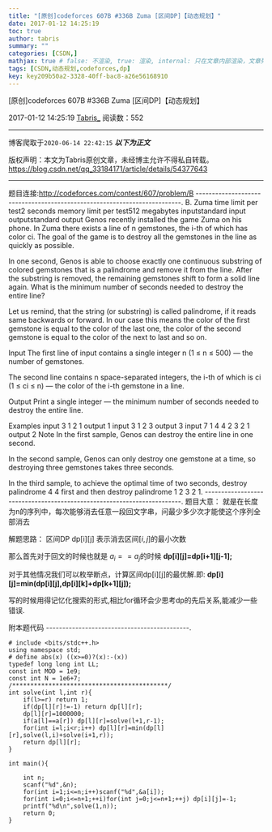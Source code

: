 ```yaml
---
title: "[原创]codeforces 607B #336B Zuma [区间DP]【动态规划】"
date: 2017-01-12 14:25:19
toc: true
author: tabris
summary: ""
categories: [CSDN,]
mathjax: true # false: 不渲染, true: 渲染, internal: 只在文章内部渲染，文章列表中不渲染
tags: [CSDN,动态规划,codeforces,dp]
key: key209b50a2-3328-40ff-bac8-a26e56168910
---
```


[原创]codeforces 607B #336B Zuma [区间DP]【动态规划】

2017-01-12 14:25:19  [Tabris_](https://me.csdn.net/qq_33184171) 阅读数：552

---

博客爬取于`2020-06-14 22:42:15`
***以下为正文***

版权声明：本文为Tabris原创文章，未经博主允许不得私自转载。
https://blog.csdn.net/qq_33184171/article/details/54377643

<!-- more -->

---

题目连接:http://codeforces.com/contest/607/problem/B
-------------------------------------------------------------------------.
B. Zuma
time limit per test2 seconds
memory limit per test512 megabytes
inputstandard input
outputstandard output
Genos recently installed the game Zuma on his phone. In Zuma there exists a line of n gemstones, the i-th of which has color ci. The goal of the game is to destroy all the gemstones in the line as quickly as possible.

In one second, Genos is able to choose exactly one continuous substring of colored gemstones that is a palindrome and remove it from the line. After the substring is removed, the remaining gemstones shift to form a solid line again. What is the minimum number of seconds needed to destroy the entire line?

Let us remind, that the string (or substring) is called palindrome, if it reads same backwards or forward. In our case this means the color of the first gemstone is equal to the color of the last one, the color of the second gemstone is equal to the color of the next to last and so on.

Input
The first line of input contains a single integer n (1 ≤ n ≤ 500) — the number of gemstones.

The second line contains n space-separated integers, the i-th of which is ci (1 ≤ ci ≤ n) — the color of the i-th gemstone in a line.

Output
Print a single integer — the minimum number of seconds needed to destroy the entire line.

Examples
input
3
1 2 1
output
1
input
3
1 2 3
output
3
input
7
1 4 4 2 3 2 1
output
2
Note
In the first sample, Genos can destroy the entire line in one second.

In the second sample, Genos can only destroy one gemstone at a time, so destroying three gemstones takes three seconds.

In the third sample, to achieve the optimal time of two seconds, destroy palindrome 4 4 first and then destroy palindrome 1 2 3 2 1.
-----------------------------------------------------------------------.
题目大意：
就是在长度为n的序列中，每次能够消去任意一段回文字串，问最少多少次才能使这个序列全部消去

解题思路：
区间DP
dp[i][j] 表示消去区间$[i,j]$的最小次数

那么首先对于回文的时候也就是
$a_i==a_j$的时候 **dp[i][j]=dp[i+1][j-1];**

对于其他情况我们可以枚举断点，计算区间dp[i][j]的最优解.即:
**dp[i][j]=min(dp[i][j],dp[i][k]+dp[k+1][j]);**

写的时候用得记忆化搜索的形式,相比for循环会少思考dp的先后关系,能减少一些错误.


附本题代码
--------------------------------------------.
```
# include <bits/stdc++.h>
using namespace std;
# define abs(x) ((x>=0)?(x):-(x))
typedef long long int LL;
const int MOD = 1e9;
const int N = 1e6+7;
/*******************************************/
int solve(int l,int r){
    if(l>=r) return 1;
    if(dp[l][r]!=-1) return dp[l][r];
    dp[l][r]=1000000;
    if(a[l]==a[r]) dp[l][r]=solve(l+1,r-1);
    for(int i=l;i<r;i++) dp[l][r]=min(dp[l][r],solve(l,i)+solve(i+1,r));
    return dp[l][r];
}

int main(){

    int n;
    scanf("%d",&n);
    for(int i=1;i<=n;i++)scanf("%d",&a[i]);
    for(int i=0;i<=n+1;++i)for(int j=0;j<=n+1;++j) dp[i][j]=-1;
    printf("%d\n",solve(1,n));
    return 0;
}
```

